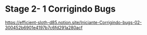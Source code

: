 # Stage 2- 1 Corrigindo Bugs
https://efficient-sloth-d85.notion.site/Iniciante-Corrigindo-bugs-02-300452b6901e4197b7c6fd291a280acf
